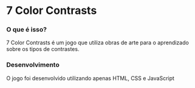 <h1>7 Color Contrasts</h1>

### O que é isso?
7 Color Contrasts é um jogo que utiliza obras de arte para o aprendizado sobre os tipos de contrastes.

### Desenvolvimento
O jogo foi desenvolvido utilizando apenas HTML, CSS e JavaScript
